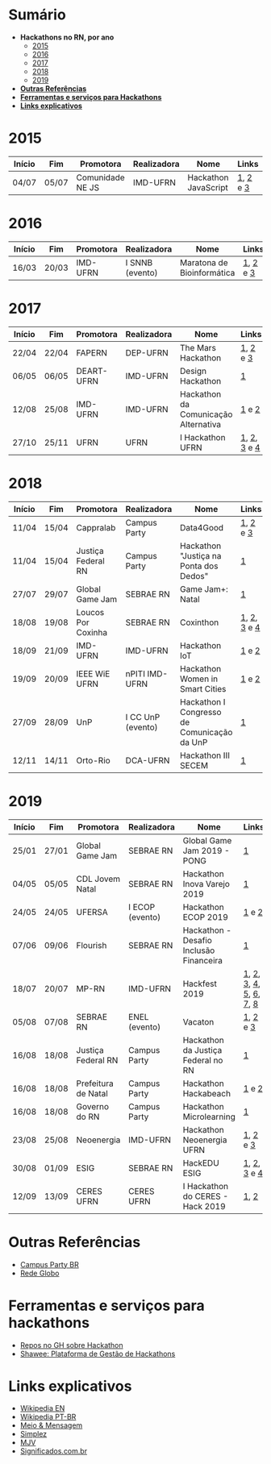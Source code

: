 # Sumário
- **Hackathons no RN, por ano**
  - [2015](#2015)
  - [2016](#2016)
  - [2017](#2017)
  - [2018](#2018)
  - [2019](#2019)
- **[Outras Referências](#outras-referências)**
- **[Ferramentas e serviços para Hackathons](#ferramentas-e-serviços-para-hackathons)**
- **[Links explicativos](#links-explicativos)**

# 2015
| Início | Fim | Promotora | Realizadora | Nome | Links |
| ------ |---- | --------- | ----------- | ---- | ----- |
| 04/07 | 05/07 | Comunidade NE JS | IMD-UFRN | Hackathon JavaScript | [1](http://nejs.github.io/hackathon2015/), [2](https://github.com/nejs/hackathon2015-docs) e [3](https://www.imd.ufrn.br/portal/noticias/1156/imd-ser%C3%A1-sede-de-maratona-de-programa%C3%A7%C3%A3o-em-javascript)|

# 2016
| Início | Fim | Promotora | Realizadora | Nome | Links |
| ------ |---- | --------- | ----------- | ---- | ----- |
| 16/03 | 20/03 | IMD-UFRN | I SNNB (evento) | Maratona de Bioinformática | [1](http://www.i2bio.org/eventos/i-simposio-norte-nordeste-de-bioinformatica-a-supercomputacao-na-bioinformatica/), [2](http://web.archive.org/web/20160405214118/bioinformatica.imd.ufrn.br/snnb/listaH.php) e [3](https://www.imd.ufrn.br/portal/noticias/2073/simp%C3%B3sio-norte-nordeste-de-bioinform%C3%A1tica-inaugura-supercomputador-no-imd)|

# 2017
| Início | Fim | Promotora | Realizadora | Nome | Links |
| ------ |---- | --------- | ----------- | ---- | ----- |
| 22/04 | 22/04 | FAPERN | DEP-UFRN | The Mars Hackathon | [1](http://marshackathon.blogspot.com/), [2](http://www.crarn.org.br/novo/noticia_interna.php?id=944#sthash.DGHxAdad.dpbs) e [3](http://www.meioambiente.ufrn.br/?p=40398)|
| 06/05 | 06/05 | DEART-UFRN | IMD-UFRN | Design Hackathon | [1](https://sigaa.ufrn.br/sigaa/link/public/extensao/visualizacaoAcaoExtensao/91804511)|
| 12/08 | 25/08 | IMD-UFRN | IMD-UFRN | Hackathon da Comunicação Alternativa | [1](https://sigaa.ufrn.br/sigaa/link/public/extensao/visualizacaoAcaoExtensao/91805526) e [2](https://hongkong.imd.ufrn.br/filemanagerportal/source/2017/07/Regulamento-Hackathon-CBCA2017.pdf)|
| 27/10 | 25/11 | UFRN | UFRN | I Hackathon UFRN | [1](http://dados.gov.br/concurso/i-hackathon-ufrn), [2](http://arquivos.info.ufrn.br/arquivos/2017073180a42e45251907e50330cb2a0/Hackathon_UFRN_-_informaes_gerais.pdf), [3](https://portal.imd.ufrn.br/portal/noticias/5243/imd-ser%C3%A1-sede-da-primeira-maratona-de-programa%C3%A7%C3%A3o-da-ufrn-) e [4](http://arquivos.info.ufrn.br/arquivos/20171661156c3d4509984407b5caf71aa/EDITAL_HACKATHON_UFRN-atualizado231017.pdf)|

# 2018
| Início | Fim | Promotora | Realizadora | Nome | Links |
| ------ | --- | --------- | ----------- | ---- | ----- |
| 11/04 | 15/04 | Cappralab | Campus Party | Data4Good | [1](https://www.startse.com/noticia/nova-economia/tecnologia-inovacao/47869/vem-ai-um-hackathon-focado-em-dados-o-data4good), [2](http://brasil.campus-party.org/wp-content/uploads/sites/28/2018/04/Regulamento-Data4Good-Natal-Vers%C3%A3o-3-6Abr2018.pdf) e [3](https://cappra.com.br/2018/04/16/data4good-saude-natal/)|
| 11/04 | 15/04 | Justiça Federal RN | Campus Party | Hackathon "Justiça na Ponta dos Dedos" | [1](https://residencia.jfrn.jus.br/index.php/conheca-o-regulamento-do-hackathon-justica-na-ponta-dos-dedos/)| 
| 27/07 | 29/07 | Global Game Jam | SEBRAE RN | Game Jam+: Natal | [1](https://www.sympla.com.br/game-jam-natal__304553#info)|
| 18/08 | 19/08 | Loucos Por Coxinha | SEBRAE RN | Coxinthon | [1](https://www.sympla.com.br/coxinthon---hackathon-loucos-por-coxinha__333868#info), [2](https://drive.google.com/file/d/1d8k9TSm45wkvGKithz2v6VGOEhOEtrvS/view), [3](http://www.rn.agenciasebrae.com.br/sites/asn/uf/RN/franquia-potiguar-realiza-evento-para-estimular-a-inovacao,b678ded4e2345610VgnVCM1000004c00210aRCRD) e [4](http://www.tribunadonorte.com.br/noticia/empresa-realizara-coxinthon/420992)|
| 18/09 | 21/09 | IMD-UFRN | IMD-UFRN | Hackathon IoT | [1](https://sigaa.ufrn.br/sigaa/link/public/extensao/visualizacaoAcaoExtensao/91807756) e [2](https://portal.imd.ufrn.br/portal/noticias/5491/n%C3%BAcleo-de-pesquisa-e-inova%C3%A7%C3%A3o-em-ti-promove-seu-iv-workshop)|
| 19/09 | 20/09 | IEEE WiE UFRN | nPITI IMD-UFRN | Hackathon Women in Smart Cities | [1](http://mulheresnastem.ufrn.br/wieday2018/) e [2](http://mulheresnastem.ufrn.br/wieday2018/files/EditalHackathonWomeninSmartCities.pdf)|
| 27/09 | 28/09 | UnP | I CC UnP (evento) | Hackathon I Congresso de Comunicação da UnP | [1](https://unp.br/noticias/alunos-participam-do-i-congresso-de-comunicacao-da-unp/)|
| 12/11 | 14/11 | Orto-Rio | DCA-UFRN | Hackathon III SECEM | [1](https://www.dca.ufrn.br/~secem/secem2018)|

# 2019
| Início | Fim | Promotora | Realizadora | Nome | Links |
| ------ | --- | --------- | ----------- | ---- | ----- |
| 25/01 | 27/01 | Global Game Jam | SEBRAE RN | Global Game Jam 2019 - PONG | [1](https://www.sympla.com.br/global-game-jam-2019---pong__405900#info)|
| 04/05 | 05/05 | CDL Jovem Natal | SEBRAE RN | Hackathon Inova Varejo 2019 | [1](https://www.cdljovemnatal.com.br/eventos-e-inscricoes/visualizar.php?id_produto=28)|
| 24/05 | 24/05 | UFERSA | I ECOP (evento) | Hackathon ECOP 2019| [1](https://ecop2019.com.br/hackathon/) e [2](http://portal.ifrn.edu.br/campus/reitoria/noticias/equipe-4tran-do-campus-pau-dos-ferros-vence-1o-hackathon)|
| 07/06 | 09/06 | Flourish | SEBRAE RN | Hackathon - Desafio Inclusão Financeira |[1](https://www.outgo.com.br/hackathoninclusaofinanceiraflourish)|
| 18/07 | 20/07 | MP-RN | IMD-UFRN | Hackfest 2019 | [1](https://hackfest.imd.ufrn.br/), [2](https://www.instagram.com/p/BylBU9JlyPK/), [3](https://www.instagram.com/p/Bzf0bcdFI81/), [4](https://www.instagram.com/p/B0D9RkZl_cO/), [5](https://www.instagram.com/p/B0HVq_NlRYJ/), [6](https://www.instagram.com/p/B0KEMV1lXwy/), [7](https://www.instagram.com/tv/B1wf2ZVF-Or/), [8](https://www.instagram.com/p/B2E8qDGlL6R/)|
| 05/08 | 07/08 | SEBRAE RN | ENEL (evento) | Vacaton | [1](http://www.tribunadonorte.com.br/noticia/produtores-debatem-desafios-do-setor/456036), [2](http://www.rn.agenciasebrae.com.br/sites/asn/uf/RN/vacaton-elege-melhores-ideias-para-a-cadeia-produtiva-do-leite,0bba707cb6d6c610VgnVCM1000004c00210aRCRD) e [3](https://engsoftwarepaudosferros.ufersa.edu.br/2019/08/18/alunos-de-pau-dos-ferros-representam-a-ufersa-em-hackathon/)|
| 16/08 | 18/08 | Justiça Federal RN | Campus Party | Hackathon da Justiça Federal no RN | [1](https://hackathonjusticafederalnorn.splashthat.com/) |
| 16/08 | 18/08 | Prefeitura de Natal| Campus Party | Hackathon Hackabeach | [1](https://hackathonhackabeach.splashthat.com/) e [2](https://natal.rn.gov.br/noticia/ntc-31050.html)|
| 16/08 | 18/08 | Governo do RN | Campus Party | Hackathon Microlearning | [1](https://hackathonmicrolearning.splashthat.com/)|
| 23/08 | 25/08 | Neoenergia | IMD-UFRN | Hackathon Neoenergia UFRN | [1](https://imd.ufrn.br/portal/noticias/5761/prazo-de-inscri%C3%A7%C3%B5es-do-hackathon-neoenergia-%C3%A9-prorrogado-para-quinta-feira-), [2](https://drive.google.com/file/d/1O7Mu85F7lK0mluvTpkoYbAqt-ikL_9Ye/view) e [3](https://www.neoenergia.com/pt-br/sustentabilidade/inovacao/Paginas/segundo-hackathon.aspx) |
| 30/08 | 01/09 | ESIG | SEBRAE RN | HackEDU ESIG | [1](http://esig.com.br.pages.services/hackedu/), [2](https://youtu.be/AMLABGbMm60), [3](https://youtu.be/QpJg2ikpL-s) e [4](https://youtu.be/qCSP_QwUFaE)|
| 12/09 | 13/09 | CERES UFRN | CERES UFRN | I Hackathon do CERES - Hack 2019 | [1](http://sigeventos.ufrn.br/evento/hack2019), [2](https://ufrn.br/imprensa/noticias/28328/inscricoes-abertas-para-o-1o-hackathon-do-ceres-no-campus-caico)|

# Outras Referências
- [Campus Party BR](https://brasil.campus-party.org/hackathon/)
- [Rede Globo](https://hackathon.redeglobo.com.br/)

# Ferramentas e serviços para hackathons
- [Repos no GH sobre Hackathon](https://github.com/topics/hackathon)
- [Shawee: Plataforma de Gestão de Hackathons](https://shawee.io/)

# Links explicativos
- [Wikipedia EN](https://en.wikipedia.org/wiki/Hackathon)
- [Wikipedia PT-BR](https://pt.wikipedia.org/wiki/Hackathon)
- [Meio & Mensagem](https://www.meioemensagem.com.br/home/comunicacao/2018/01/30/hackathons-ganham-forca-como-aliados-da-criacao.html)
- [Simplez](http://blog.simplez.com.br/o-que-e-hackathon/)
- [MJV](https://blog.mjv.com.br/ideias/afinal-o-que-e-hackathon)
- [Significados.com.br](https://www.significados.com.br/hackathon/)
